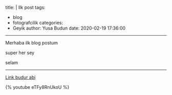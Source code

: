 title: |
  Ilk post
tags:
  - blog
  - fotografcilik
categories:
  - Geyik
author: Yusa Budun
date: 2020-02-19 17:36:00
---
Merhaba ilk blog postum

super her sey

selam

---

[Link budur abi](http://yusabudun.com)

{% youtube eTFy8RnUkoU %}

